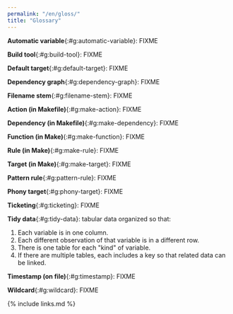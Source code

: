 ```yaml
---
permalink: "/en/gloss/"
title: "Glossary"
---
```


**Automatic variable**{:#g:automatic-variable}: FIXME

**Build tool**{:#g:build-tool}: FIXME

**Default target**{:#g:default-target}: FIXME

**Dependency graph**{:#g:dependency-graph}: FIXME

**Filename stem**{:#g:filename-stem}: FIXME

**Action (in Makefile)**{:#g:make-action}: FIXME

**Dependency (in Makefile)**{:#g:make-dependency}: FIXME

**Function (in Make)**{:#g:make-function}: FIXME

**Rule (in Make)**{:#g:make-rule}: FIXME

**Target (in Make)**{:#g:make-target}: FIXME

**Pattern rule**{:#g:pattern-rule}: FIXME

**Phony target**{:#g:phony-target}: FIXME

**Ticketing**{:#g:ticketing}: FIXME

**Tidy data**{:#g:tidy-data}: tabular data organized so that:
1.  Each variable is in one column.
2.  Each different observation of that variable is in a different row.
3.  There is one table for each "kind" of variable.
4.  If there are multiple tables, each includes a key so that related data can be linked.

**Timestamp (on file)**{:#g:timestamp}: FIXME

**Wildcard**{:#g:wildcard}: FIXME

{% include links.md %}
